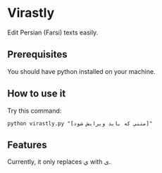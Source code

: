 # Virastly
Edit Persian (Farsi) texts easily.

## Prerequisites
You should have python installed on your machine.

## How to use it
Try this command:
```
python virastly.py "[متني که باید ویرایش شود]"
```

## Features
Currently, it only replaces ي with ی.
